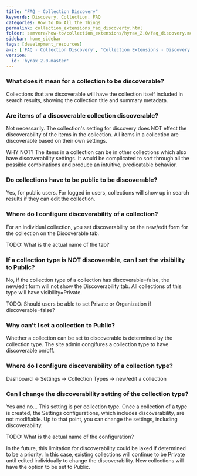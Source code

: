 ```yaml
---
title: "FAQ - Collection Discovery"
keywords: Discovery, Collection, FAQ
categories: How to Do All the Things
permalink: collection_extensions_faq_discoverty.html
folder: samvera/how-to/collection_extensions/hyrax_2.0/faq_discovery.md
sidebar: home_sidebar
tags: [development_resources]
a-z: ['FAQ - Collection Discovery', 'Collection Extensions - Discovery', 'Discovery of Collections']
version:
  id: 'hyrax_2.0-master'
---
```


### What does it mean for a collection to be discoverable?

Collections that are discoverable will have the collection itself included in search results, showing the collection title and summary metadata.

### Are items of a discoverable collection discoverable?

Not necessarily. The collection's setting for discovery does NOT effect the discoverability of the items in the collection.  All items in a collection are discoverable based on their own settings.

WHY NOT? The items in a collection can be in other collections which also have discoverability settings.  It would be complicated to sort through all the possible combinations and produce an intuitive, predicatable behavior.

### Do collections have to be public to be discoverable?

Yes, for public users.  For logged in users, collections will show up in search results if they can edit the collection.

### Where do I configure discoverability of a collection?

For an individual collection, you set discoverability on the new/edit form for the collection on the Discoverable tab.

TODO: What is the actual name of the tab?

### If a collection type is NOT discoverable, can I set the visibility to Public?

No, if the collection type of a collection has discoverable=false, the new/edit form will not show the Discoverability tab.  All collections of this type will have visibility=Private.

TODO: Should users be able to set Private or Organization if discoverable=false?

### Why can't I set a collection to Public?

Whether a collection can be set to discoverable is determined by the collection type.  The site admin congifures a collection type to have discoverable on/off.

### Where do I configure discoverability of a collection type?

Dashboard -> Settings -> Collection Types -> new/edit a collection

### Can I change the discoverability setting of the collection type?

Yes and no... This setting is per collection type.  Once a collection of a type is created, the Settings configurations, which includes discoverability, are not modifiable.  Up to that point, you can change the settings, including discoverability.

TODO: What is the actual name of the configuration?

In the future, this limitation for discoverability could be laxed if determined to be a priority.  In this case, existing collections will continue to be Private until edited individually to change the discoverability.  New collections will have the option to be set to Public.
